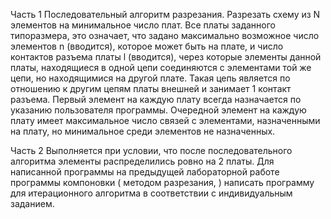 Часть 1
Последовательный алгоритм разрезания.
Разрезать схему из N элементов на  минимальное число плат. Все платы заданного типоразмера, это означает, что задано максимально возможное число элементов  n (вводится), которое может быть на плате,  и число контактов разъема платы l (вводится), через которые  элементы данной платы, находящиеся в одной цепи  соединяются с элементами той же цепи, но находящимися на другой плате. Такая цепь является по отношению к другим цепям платы внешней и занимает 1 контакт разъема. 
Первый элемент на каждую плату всегда назначается по указанию пользователя программы. Очередной элемент на каждую плату имеет  максимальное число связей с элементами,  назначенными на плату, но минимальное среди элементов  не назначенных.

Часть 2
Выполняется при условии, что после последовательного алгоритма элементы распределились ровно на 2 платы.
Для написанной программы на предыдущей лабораторной работе программы компоновки ( методом разрезания, ) написать программу для итерационного алгоритма в соответствии с индивидуальным заданием.
